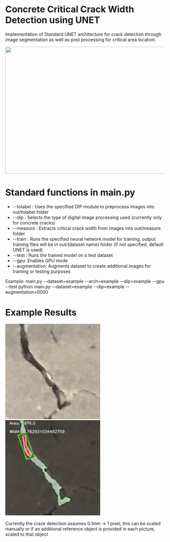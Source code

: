 # Concrete Critical Crack Width Detection using UNET

Implementation of Standard UNET architecture for crack detection through image segmentation as well as post processing for critical area location. 

<img src="https://lmb.informatik.uni-freiburg.de/people/ronneber/u-net/u-net-architecture.png" width="600" height="400" class="center"/>

# Standard functions in main.py
- --tolabel : Uses the specified DIP module to preprocess images into out/tolabel folder
- --dip : Selects the type of digital image processing used (currently only for concrete cracks)
- --measure : Extracts critical crack width from images into out/measure folder
- --train : Runs the specified neural network model for training, output training files will be in out/(dataset name) folder (if not specified, default UNET is used)
- --test : Runs the trained model on a test dataset 
- --gpu: Enables GPU mode
- --augmentation: Augments dataset to create additional images for training or testing purposes

Example:
main.py --dataset=example --arch=example --dip=example --gpu --test
python main.py --dataset=example --dip=example --augmentation=0000
 
# Example Results

<img src="https://github.com/nzpi/UNETConcreteCrack_CriticalWidthDetection/blob/main/output/019_3_original.png?raw=true" width="300" height="300"/>
<img src="https://github.com/nzpi/UNETConcreteCrack_CriticalWidthDetection/blob/main/output/019_4_overlay.png?raw=true" width="300" height="300"/>

Currently the crack detection assumes 0.1mm -> 1 pixel, this can be scaled manually or if an additional reference object is provided in each picture, scaled to that object


